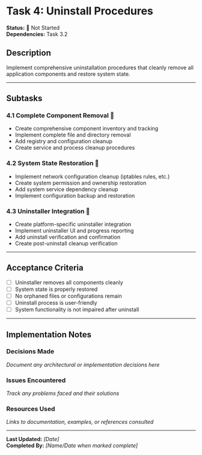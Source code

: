 # Task 4: Uninstall Procedures

**Status:** 🔴 Not Started  
**Dependencies:** Task 3.2  

## Description
Implement comprehensive uninstallation procedures that cleanly remove all application components and restore system state.

---

## Subtasks

### 4.1 Complete Component Removal 🔴
- Create comprehensive component inventory and tracking
- Implement complete file and directory removal
- Add registry and configuration cleanup
- Create service and process cleanup procedures

### 4.2 System State Restoration 🔴
- Implement network configuration cleanup (iptables rules, etc.)
- Create system permission and ownership restoration
- Add system service dependency cleanup
- Implement configuration backup and restoration

### 4.3 Uninstaller Integration 🔴
- Create platform-specific uninstaller integration
- Implement uninstaller UI and progress reporting
- Add uninstall verification and confirmation
- Create post-uninstall cleanup verification

---

## Acceptance Criteria
- [ ] Uninstaller removes all components cleanly
- [ ] System state is properly restored
- [ ] No orphaned files or configurations remain
- [ ] Uninstall process is user-friendly
- [ ] System functionality is not impaired after uninstall

---

## Implementation Notes

### Decisions Made
_Document any architectural or implementation decisions here_

### Issues Encountered  
_Track any problems faced and their solutions_

### Resources Used
_Links to documentation, examples, or references consulted_

---

**Last Updated:** _[Date]_  
**Completed By:** _[Name/Date when marked complete]_ 